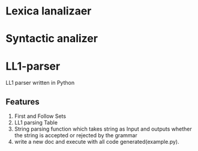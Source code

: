 # Lexica lanalizaer
# Syntactic analizer
# LL1-parser
LL1 parser written in Python

## Features
1. First and Follow Sets
2. LL1 parsing Table
3. String parsing function which takes string as Input and outputs whether the string is accepted or rejected by the grammar
4. write a new doc and execute with all code generated(example.py).

